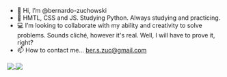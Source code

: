 - 👋 Hi, I’m @bernardo-zuchowski
- 🌱 HMTL, CSS and JS. Studying Python. Always studying and practicing.
- 💻 I’m looking to collaborate with my ability and creativity to solve problems. Sounds cliché, however it's real. Well, I will have to prove it, right?
- 📫 How to contact me... ber.s.zuc@gmail.com


<a href="https://github.com/bernardo-zuchowski/github-readme-stats">
  <img align="center" src="https://github-readme-stats.vercel.app/api?username=bernardo-zuchowski&show_icons=true&hide_border=true&hide_title=true" />
</a>
<a href="https://github.com/bernardo-zuchowski/convoychat">
  <img align="center" src="https://github-readme-stats.vercel.app/api/top-langs/?username=bernardo-zuchowski&hide=html&layout=compact&hide_border=true" />
</a>
